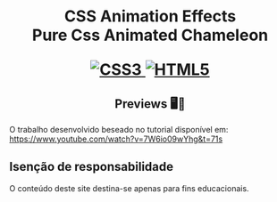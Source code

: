 <h1 align="center">
    <strong>CSS Animation Effects</strong>
    <br>Pure Css Animated Chameleon<br/>
   
[![CSS3](https://img.shields.io/badge/-css3-%231572B6.svg?style=for-the-badge&labelColor=black&logo=css3&logoColor=white) ![HTML5](https://img.shields.io/badge/-html5-%23E34F26.svg?style=for-the-badge&labelColor=black&logo=html5&logoColor=white)](#) 

<h2 align="center">Previews 🖥️📱</h2>



O trabalho desenvolvido beseado no tutorial disponível em:  <br/>
https://www.youtube.com/watch?v=7W6io09wYhg&t=71s


 

## Isenção de responsabilidade

O conteúdo deste site destina-se apenas para fins educacionais.










